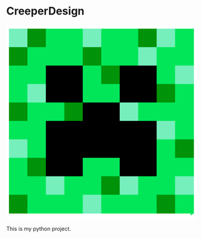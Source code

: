 # CreeperDesign

<img src="https://github.com/dzhou5904/CreeperDesign/blob/master/Creeper.png">
  
<p>
This is my python project.
</p>
